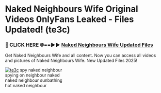 # Naked Neighbours Wife Original Videos 0nlyFans Leaked - Files Updated! (te3c)

<h3>🔴 CLICK HERE 🌐==►► <a href="https://tinyurl.com/yckcrads" rel="nofollow">Naked Neighbours Wife Updated Files</a></h3>

Get Naked Neighbours Wife and all content. Now you can access all videos and pictures of Naked Neighbours Wife. New Updated Files 2025!

[![te3c](https://i.imgur.com/hpKpOFt.gif)](https://tinyurl.com/yckcrads)
spy naked neighbour<br>
spying on neighbour naked<br>
naked neighbour sunbathing<br>
hot naked neighbour